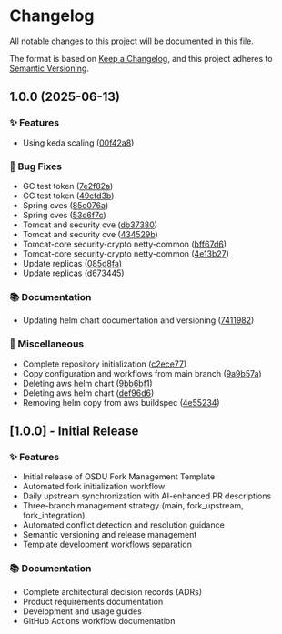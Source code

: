# Changelog

All notable changes to this project will be documented in this file.

The format is based on [Keep a Changelog](https://keepachangelog.com/en/1.0.0/),
and this project adheres to [Semantic Versioning](https://semver.org/spec/v2.0.0.html).

## 1.0.0 (2025-06-13)


### ✨ Features

* Using keda scaling ([00f42a8](https://github.com/danielscholl-osdu/unit/commit/00f42a84c8498c84049a21d665529c9f10c19a8c))


### 🐛 Bug Fixes

* GC test token ([7e2f82a](https://github.com/danielscholl-osdu/unit/commit/7e2f82a60076f8045a3f6a2315a997b90a07d3ba))
* GC test token ([49cfd3b](https://github.com/danielscholl-osdu/unit/commit/49cfd3be38d827bc935ebfc161a61fb7d93c17f4))
* Spring cves ([85c076a](https://github.com/danielscholl-osdu/unit/commit/85c076a00a440c9670f2f53c786b87547a19cc0e))
* Spring cves ([53c6f7c](https://github.com/danielscholl-osdu/unit/commit/53c6f7c5599c14bc3d0842ddf9bb432610b9db99))
* Tomcat and security cve ([db37380](https://github.com/danielscholl-osdu/unit/commit/db37380a9dbc5f204bfd5bc5ae7de248bb8b9456))
* Tomcat and security cve ([434529b](https://github.com/danielscholl-osdu/unit/commit/434529bbde537bce7b79691975dc8818b1b626a3))
* Tomcat-core security-crypto netty-common ([bff67d6](https://github.com/danielscholl-osdu/unit/commit/bff67d600adcd26ddf039275776293b97d380eea))
* Tomcat-core security-crypto netty-common ([4e13b27](https://github.com/danielscholl-osdu/unit/commit/4e13b2715f4cb5a4c23a8697ef47197d1da0ade0))
* Update replicas ([085d8fa](https://github.com/danielscholl-osdu/unit/commit/085d8fa7baa89bcc8f983ed1c9d1d91de3e9093a))
* Update replicas ([d673445](https://github.com/danielscholl-osdu/unit/commit/d67344530557a929354aba06de69942be48c6907))


### 📚 Documentation

* Updating helm chart documentation and versioning ([7411982](https://github.com/danielscholl-osdu/unit/commit/74119823f033a11a289714c9e2c1c7fe6c606884))


### 🔧 Miscellaneous

* Complete repository initialization ([c2ece77](https://github.com/danielscholl-osdu/unit/commit/c2ece77205aa8eb031f732556c698056ce9e2080))
* Copy configuration and workflows from main branch ([9a9b57a](https://github.com/danielscholl-osdu/unit/commit/9a9b57a0885a50c56496c5883950bbc68e0b2008))
* Deleting aws helm chart ([9bb6bf1](https://github.com/danielscholl-osdu/unit/commit/9bb6bf15b6b348b4993b0ccbaaf227d2c348c3dd))
* Deleting aws helm chart ([def96d6](https://github.com/danielscholl-osdu/unit/commit/def96d63b2c62411a3f19939f325298fa65d97a2))
* Removing helm copy from aws buildspec ([4e55234](https://github.com/danielscholl-osdu/unit/commit/4e552342c191a6251fd6aa6dfd7ffb26914e112c))

## [1.0.0] - Initial Release

### ✨ Features
- Initial release of OSDU Fork Management Template
- Automated fork initialization workflow
- Daily upstream synchronization with AI-enhanced PR descriptions
- Three-branch management strategy (main, fork_upstream, fork_integration)
- Automated conflict detection and resolution guidance
- Semantic versioning and release management
- Template development workflows separation

### 📚 Documentation
- Complete architectural decision records (ADRs)
- Product requirements documentation
- Development and usage guides
- GitHub Actions workflow documentation
